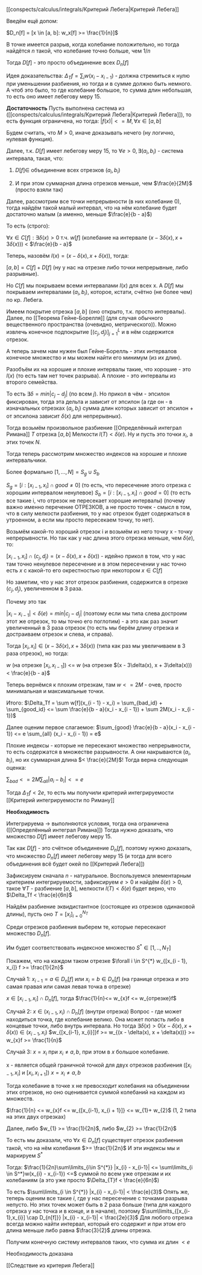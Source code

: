 [[conspects/calculus/integrals/Критерий Лебега|Критерий Лебега]]

Введём ещё допом:

$D_n[f] = [x \in [a, b]: w_x[f] >= \frac{1}{n}]$

В точке имеется разрыв, когда колебание положительно, но тогда найдётся $n$ такой, что колебание точно больше, чем $1/n$

Тогда $D[f]$ - это просто объединение всех $D_n[f]$

Идея доказательства:
$\Delta_Tf = \sum_i w(x_i - x_{i - 1})$ - должна стремиться к нулю при уменьшении разбиения, но тогда и в сумме должно быть немного. А чтоб это было, то где колебание большое, то сумма длин небольшая, то есть оно имеет лебегову меру 15.

**Достаточность**
Пусть выполнена система из ([[conspects/calculus/integrals/Критерий Лебега|Критерий Лебега]]), то есть функция ограничена, но тогда:
$|f(x)| <= M, \forall x \in [a, b]$

Будем считать, что $M > 0$, иначе доказывать нечего (ну логично, нулевая функция).

Далее, т.к. $D[f]$ имеет лебегову меру 15, то $\forall e > 0, \exists (a_i, b_i)$ - система интервала, такая, что:

1) $D[f] \in$ объединение всех отрезков $(a_i, b_i)$

2) И при этом суммарная длина отрезков меньше, чем $\frac{e}{2M}$ (просто взяли так)

Далее, рассмотрим все точки непрерывности (в них колебание 0), тогда найдём такой малый интервал, что на нём колебание будет достаточно малым (а именно, меньше $\frac{e}{b - a}$)

То есть (строго):

$\forall x \in C[f] : \exists \delta(x) > 0$ т.ч. $w[f]$ (колебание на интервале $(x - 3\delta(x), x + 3\delta(x))$) < $\frac{e}{b - a}$

Теперь, назовём $I(x) = (x - \delta(x), x + \delta(x))$, тогда:

$[a, b] = C[f] + D[f]$ (ну у нас на отрезке либо точки непрерывные, либо разрывные).

Но $C[f]$ мы покрываем всеми интервалами $I(x)$ для всех x. А $D[f]$ мы покрываем интервалами $(a_i, b_i)$, которое, кстати, счётно (не более чем) по кр. Лебега.

Имеем покрытие отрезка $[a, b]$ (оно открыто, т.к. просто интервалы). Далее, по [[Теорема Гейне-Борелля]] (для случая обычного вещественного пространства (очевидно, метрического)).
Можно извлечь конечное подпокрытие $[(c_j, d_j)]_{j = 1}^{L}$ и в нём содержится отрезок.

А теперь зачем нам нужен был Гейне-Борелль - этих интервалов конечное множество и мы можем найти его минимум (из их длин).

Разобъём их на хорошие и плохие интервалы такие, что хорошие - это $I(x)$ (то есть там нет точек разрыва). А плохие - это интервалы из второго семейства.

То есть $\exists \delta = min |c_j - d_j|$ (по всем $j$). Но прикол в чём - эпсилон фиксирован, тогда эта дельта и зависит от эпсилон (а где он - в изначальных отрезках $(a_i, b_i)$ сумма длин которых зависит от эпсилон + от эпсилона зависит $\delta(x)$ для непрерывных).

Тогда возьмём произвольное разбиение [[Определённый интеграл Римана]] $T$ отрезка $[a, b]$
Мелкости $l(T) < \delta(e)$. Ну и пусть это точки $x_i$, а этих точек $N$.

Тогда теперь рассмотрим множество индексов на хорошие и плохие интервальчики.

Более формально $[1, ..., N] = S_g \cup S_b$

$S_g = [i : [x_{i - 1}, x_i] \cap good \ne 0]$ (то есть, что пересечение этого отрезка с хорошим интервалом ненулевое)
$S_b = [i : [x_{i - 1}, x_i] \cap good = 0]$ (то есть все такие i, что отрезок не пересекает хорошие интервалы)
(почему важно именно перечение ОТРЕЗКОВ, а не просто точек - смысл в том, что в силу мелкости разбиения, то у нас отрезок будет содержаться в утроенном, а если мы просто пересекаем точку, то нет).

Возьмём какой-то хороший отрезок i и возьмём из него точку x - точку непрерывности.
Но так как у нас длина этого отрезка меньше, чем $\delta(e)$, то:

$[x_{i - 1}, x_i] \cap (c_j, d_j) = (x - \delta(x), x + \delta(x))$ - идейно прикол в том, что у нас там точно ненулевое пересечение и в этом пересечении у нас точно есть $x$ с какой-то его окрестностью при некотором $x \in C[f]$

Но заметим, что у нас этот отрезок разбиения, содержится в отрезке $(c_j, d_j)$, увеличенном в 3 раза.

Почему это так

$|x_{i} - x_{i - 1}| < \delta(e) = min |c_j - d_j|$ (поэтому если мы типа слева достроим этот же отрезок, то мы точно его поглотим) - а это как раз значит увеличенный в 3 раза отрезок (то есть мы берём длину отрезка и достраиваем отрезок и слева, и справа).

Тогда $[x_i, x_i] \in (x - 3\delta(x), x + 3\delta(x))$ (типа как раз мы увеличиваем в 3 раза отрезок), но тогда:

$w$ (на отрезке $[x_i, x_{i - 1}]$) <= $w$ (на отрезке $(x - 3\delta(x), x + 3\delta(x))) < \frac{e}{b - a}$

Теперь вернёмся к плохим отрезкам, там $w <= 2M$ - очев, просто минимальная и максимальные точки.

Итого: $\Delta_Tf = \sum w[f](x_{i - 1} - x_i) = \sum_{bad_id} + \sum_{good_id} <= \sum \frac{e}{b - a}(x_i - x_{i - 1}) + \sum 2M(x_i - x_{i - 1})$

Далее оценим первое слагаемое: $\sum_{good} \frac{e}{b - a}(x_i - x_{i - 1}) <= e \sum_{all} (x_i - x_{i - 1}) = e$

Плохие индексы - которые не пересекают множество непрерывности, то есть содержатся в множестве разрывности.
А они накрываются $(a_i, b_i)$, но их суммарная длина $< \frac{e}{2M}$! Тогда верна следующая оценка:

$\sum_{bad} <= 2M \sum_{all} |a_i - b_i| <= e$

Тогда $\Delta_Tf < 2e$, то есть мы получили критерий интегрируемости [[Критерий интегрируемости по Риману]]

**Необходимость**

Интегрируема -> выполняются условия, тогда она ограничена ([[Определённый интеграл Римана]]) 
Тогда нужно доказать, что множество $D[f]$ имеет лебегову меру 15.

Так как $D[f]$ - это счётное объединение $D_n[f]$, поэтому нужно доказать, что множество $D_n[f]$ имеет лебегову меру 15 (и тогда для всего объединения всё будет окей по [[Критерий Лебега]])

Зафиксируем сначала $n$ - натуральное.
Воспользуемся элементарным критерием интегрируемости, зафиксируем $e > 0$ и найдём $\delta(e) > 0$, такое $\forall T$ - разбиение $[a, b]$, мелкости $l(T) < \delta(e)$ будет верно, что $\Delta_Tf < \frac{e}{6n}$

Найдём разбиение эквидистантное (состоящее из отрезков одинаковой длины), пусть оно $T = [x_i]_{i = 0}^{N_T}$

Среди отрезков разбиения выберем те, которые пересекают множество $D_n[f]$.

Им будет соответствовать индексное множество $S^{*} \in [1, .., N_T]$

Покажем, что на каждом таком отрезке $\forall i \in S^{*} w_{[x_{i - 1}, x_i]} f >= \frac{1}{2n}$

Случай 1: $x_{i-1} = a \in D_n[f]$ или $x_{i}= b \in D_n[f]$ (на границе отрезка и это самая правая или самая левая точка в отрезке)

$x \in [x_{i-1}, x_{i}] \cap D_n[f]$, тогда $\frac{1}{n}<= w_{x}f <= w_{отрезке}f$

Случай 2: $x \in (x_{i-1}, x_{i}) \cap D_n[f]$ (внутри отрезка)
Вопрос - где может находиться точка, где колебание велико. Она может попасть либо в концевые точки, либо внутрь интервала.
Но тогда $\exists \delta(x) > 0 (x-\delta(x), x + \delta(x)) \in (x_{i-1},x_{i})$
$w_{[x_{i-1}, x_{i}]}f >= w_{(x - \delta(x), x + \delta(x))} >= w_{x}f >= \frac{1}{n}$

Случай 3: $x = x_{i}$ при $x_{i} \ne a, b$, при этом в $x$ большое колебание.

x - является общей граничной точкой для двух отрезков разбиения ($[x_{i-1}, x_{i}]$ и $[x_{i}, x_{i+1}]$)
$x = x_{i} \ne a, b$

Тогда колебание в точке x не превосходит колебания на объединении этих отрезков, но оно оценивается суммой колебаний на каждом из множеств.

$\frac{1}{n} <= w_{x}f <= w_{[x_{i-1}, x_{i + 1}]} <= w_{1}+ w_{2}$ (1, 2 типа на этих двух отрезках)

Далее, либо $w_{1} >= \frac{1}{2n}$, либо $w_{2} >= \frac{1}{2n}$

То есть мы доказали, что $\forall x \in D_{n}[f]$ существует отрезок разбиения такой, что на нём колебания $>= \frac{1}{2n}$
И эти индексы мы и маркируем $S^*$

Тогда:
$\frac{1}{2n}\sum\limits_{i\in S^{*}} |x_{i} - x_{i-1}| <= \sum\limits_{i \in S^*}w(x_{i} - x_{i-1}) <=$ суммой по всем уже отрезкам и их колебаниям (а это уже просто $\Delta_{T}f < \frac{e}{6n}$)

То есть $\sum\limits_{i \in S^{*}} |x_{i} - x_{i-1}| < \frac{e}{3}$
Опять же, теперь оценим все такие $i$, где у нас пересечение с точками разрыва непусто. Но этих точек может быть в 2 раза больше (типа для каждого отрезка у нас точка и в конце, и в начале), поэтому $\sum\limits_{[x_{i-1},x_{i}] \cap D_{n[f]}} |x_{i} - x_{i-1}| < \frac{2e}{3}$
Для любого отрезка всегда можно найти интервал, который его содержит и при этом его длина меньше либо равна $\frac{3}{2}$ длины отрезка.

Получим конечную систему интервалов таких, что сумма их длин $< e$

Необходимость доказана

[[Следствие из критерия Лебега]]

